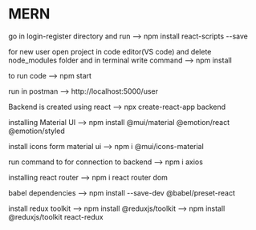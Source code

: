 # MERN


 go in login-register directory and run --> npm install react-scripts --save

for new user open project in code editor(VS code) and delete node_modules folder and in terminal write command --> npm install

to run code --> npm start

run in postman --> http://localhost:5000/user

Backend is created using react --> npx create-react-app backend

installing Material UI --> npm install @mui/material @emotion/react @emotion/styled

install icons form material ui --> npm i @mui/icons-material

run command to for connection to backend --> npm i axios

installing react router --> npm i react router dom

babel dependencies --> npm install --save-dev @babel/preset-react

install redux toolkit --> npm install @reduxjs/toolkit
                      --> npm install @reduxjs/toolkit react-redux
